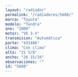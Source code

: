 ```yaml
---
layout: "radiador"
permalink: "/radiadores/5608/"
marca: "Toyota"
modelo: "Tundra"
ano: "2000"
motor: "V6 3.4"
transmision: "Automática"
parte: "431486"
clima: "Con clima"
alto: "21 5/8"
ancho: "26 15/16"
observaciones: ""
id: "5608"
---
```


